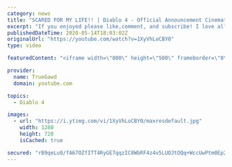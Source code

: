 ```yaml
---
category: news
title: "SCARED FOR MY LIFE!! | Diablo 4 - Official Announcement Cinematic Trailer | REACTION"
excerpt: "If you enjoyed please like,comment, and subscribe! I love all you guys help me grow! Hope yall have a great day! THANKS FOR WATCHING!"
publishedDateTime: 2020-05-14T18:03:02Z
originalUrl: "https://youtube.com/watch?v=1XyVhLoCBY0"
type: video

featuredContent: "<iframe width=\"800\" height=\"500\" frameborder=\"0\" src=\"https://www.youtube.com/embed/1XyVhLoCBY0\" allow=\"accelerometer; autoplay; encrypted-media; gyroscope; picture-in-picture\" allowfullscreen></iframe>"

provider:
  name: TrueGawd
  domain: youtube.com

topics:
  - Diablo 4

images:
  - url: "https://i.ytimg.com/vi/1XyVhLoCBY0/maxresdefault.jpg"
    width: 1280
    height: 720
    isCached: true

secured: "rB9qeLu0/fA67OZfITT4RyGE7qqzIC8WbRF4z4v5LUOJtOQq+WccUwPtm0Ep2LHA4YaGoSQc9T1a7Z14OaMgCz/IgM5P7W2dDiUl82OweT119opLMvKHuskWsEpF+9PmnL6UNOUq28AiHgcLTWwdtd8R5nEPz7JO6lYa2OvbyMSejr3mWDDb+ixnmEUtpH27YfQvlGWEoCOiRbd3gkEcfyYhd9yk5tvMw8YpjO/JZrTeyJ+GtX9RkeAiS1iqz9UeX4XjvzwMym2qYH77FmVbRevj6nNp9Pfdcc3B6iadQTt0vUThaZIF32m54tjfSUTqsdYE3DUvml3wlLqDf1KCcT+Qzd9r9t9dHtvT6NkdXvCei2X6q6neplNjSV2j3t5Bc97KotuXQ1INJBoFX9D95X7XHHkesQDN1MV9AUrTAMA1MiAu0RVxNe6GE16wOD7O;eMTM4aWqEG5ZzGRMFSvATg=="
---
```



